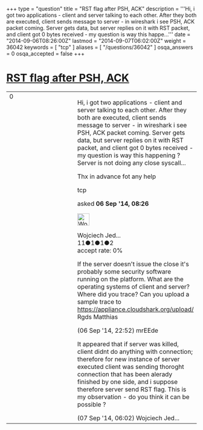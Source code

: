 +++
type = "question"
title = "RST flag after PSH, ACK"
description = '''Hi, i got two applications - client and server talking to each other. After they both are executed, client sends message to server - in wireshark i see PSH, ACK packet coming.  Server gets data, but server replies on it with RST packet, and client got 0 bytes received - my question is way this happe...'''
date = "2014-09-06T08:26:00Z"
lastmod = "2014-09-07T06:02:00Z"
weight = 36042
keywords = [ "tcp" ]
aliases = [ "/questions/36042" ]
osqa_answers = 0
osqa_accepted = false
+++

<div class="headNormal">

# [RST flag after PSH, ACK](/questions/36042/rst-flag-after-psh-ack)

</div>

<div id="main-body">

<div id="askform">

<table id="question-table" style="width:100%;"><colgroup><col style="width: 50%" /><col style="width: 50%" /></colgroup><tbody><tr class="odd"><td style="width: 30px; vertical-align: top"><div class="vote-buttons"><span id="post-36042-upvote" class="ajax-command post-vote up" rel="nofollow" title="I like this post (click again to cancel)"> </span><div id="post-36042-score" class="post-score" title="current number of votes">0</div><span id="post-36042-downvote" class="ajax-command post-vote down" rel="nofollow" title="I dont like this post (click again to cancel)"> </span> <span id="favorite-mark" class="ajax-command favorite-mark" rel="nofollow" title="mark/unmark this question as favorite (click again to cancel)"> </span><div id="favorite-count" class="favorite-count"></div></div></td><td><div id="item-right"><div class="question-body"><p>Hi, i got two applications - client and server talking to each other. After they both are executed, client sends message to server - in wireshark i see PSH, ACK packet coming. Server gets data, but server replies on it with RST packet, and client got 0 bytes received - my question is way this happening ? Server is not doing any close syscall...</p><p>Thx in advance fot any help</p></div><div id="question-tags" class="tags-container tags"><span class="post-tag tag-link-tcp" rel="tag" title="see questions tagged &#39;tcp&#39;">tcp</span></div><div id="question-controls" class="post-controls"></div><div class="post-update-info-container"><div class="post-update-info post-update-info-user"><p>asked <strong>06 Sep '14, 08:26</strong></p><img src="https://secure.gravatar.com/avatar/e0ba5cee6aada692ac9305b959fdd247?s=32&amp;d=identicon&amp;r=g" class="gravatar" width="32" height="32" alt="Wojciech%20Jedruch&#39;s gravatar image" /><p><span>Wojciech Jed...</span><br />
<span class="score" title="11 reputation points">11</span><span title="1 badges"><span class="badge1">●</span><span class="badgecount">1</span></span><span title="1 badges"><span class="silver">●</span><span class="badgecount">1</span></span><span title="2 badges"><span class="bronze">●</span><span class="badgecount">2</span></span><br />
<span class="accept_rate" title="Rate of the user&#39;s accepted answers">accept rate:</span> <span title="Wojciech Jedruch has no accepted answers">0%</span></p></div></div><div id="comments-container-36042" class="comments-container"><span id="36048"></span><div id="comment-36048" class="comment"><div id="post-36048-score" class="comment-score"></div><div class="comment-text"><p>If the server doesn't issue the close it's probably some security software running on the platform. What are the operating systems of client and server? Where did you trace? Can you upload a sample trace to <a href="https://appliance.cloudshark.org/upload/">https://appliance.cloudshark.org/upload/</a> Rgds Matthias</p></div><div id="comment-36048-info" class="comment-info"><span class="comment-age">(06 Sep '14, 22:52)</span> <span class="comment-user userinfo">mrEEde</span></div></div><span id="36056"></span><div id="comment-36056" class="comment"><div id="post-36056-score" class="comment-score"></div><div class="comment-text"><p>It appeared that if server was killed, client didnt do anything with connection; therefore for new instance of server executed client was sending thoroght connection that has been alerady finished by one side, and i suppose therefore server send RST flag. This is my observation - do you think it can be possible ?</p></div><div id="comment-36056-info" class="comment-info"><span class="comment-age">(07 Sep '14, 06:02)</span> <span class="comment-user userinfo">Wojciech Jed...</span></div></div></div><div id="comment-tools-36042" class="comment-tools"></div><div class="clear"></div><div id="comment-36042-form-container" class="comment-form-container"></div><div class="clear"></div></div></td></tr></tbody></table>

</div>

</div>

